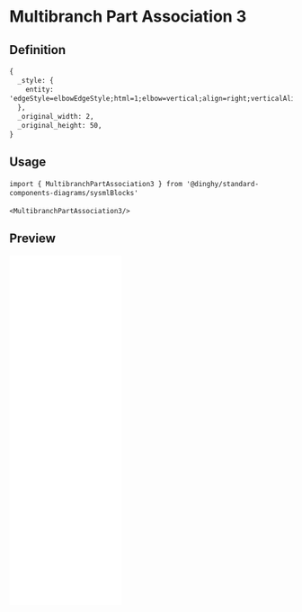 # Multibranch Part Association 3

## Definition

```
{
  _style: { 
    entity: 'edgeStyle=elbowEdgeStyle;html=1;elbow=vertical;align=right;verticalAlign=bottom;endArrow=none;rounded=0;labelBackgroundColor=none;fontFamily=Helvetica;fontSize=11;fontColor=default;startSize=14;shape=connector;',
  },
  _original_width: 2,
  _original_height: 50,
}
```

## Usage

```
import { MultibranchPartAssociation3 } from '@dinghy/standard-components-diagrams/sysmlBlocks'

<MultibranchPartAssociation3/>
```

## Preview

<img src="./multibranch-part-association-3.png" width="200"/>
